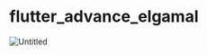 # flutter_advance_elgamal
![Untitled](https://github.com/user-attachments/assets/6ac372b4-4dbc-496f-ba0e-3a6b601affde)
